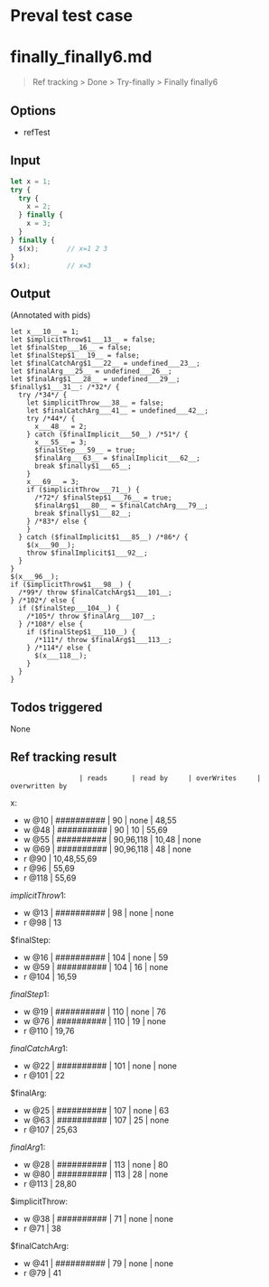 # Preval test case

# finally_finally6.md

> Ref tracking > Done > Try-finally > Finally finally6

## Options

- refTest

## Input

`````js filename=intro
let x = 1;
try {
  try {
    x = 2;
  } finally {
    x = 3;
  }
} finally {
  $(x);       // x=1 2 3
}
$(x);         // x=3
`````


## Output

(Annotated with pids)

`````filename=intro
let x___10__ = 1;
let $implicitThrow$1___13__ = false;
let $finalStep___16__ = false;
let $finalStep$1___19__ = false;
let $finalCatchArg$1___22__ = undefined___23__;
let $finalArg___25__ = undefined___26__;
let $finalArg$1___28__ = undefined___29__;
$finally$1___31__: /*32*/ {
  try /*34*/ {
    let $implicitThrow___38__ = false;
    let $finalCatchArg___41__ = undefined___42__;
    try /*44*/ {
      x___48__ = 2;
    } catch ($finalImplicit___50__) /*51*/ {
      x___55__ = 3;
      $finalStep___59__ = true;
      $finalArg___63__ = $finalImplicit___62__;
      break $finally$1___65__;
    }
    x___69__ = 3;
    if ($implicitThrow___71__) {
      /*72*/ $finalStep$1___76__ = true;
      $finalArg$1___80__ = $finalCatchArg___79__;
      break $finally$1___82__;
    } /*83*/ else {
    }
  } catch ($finalImplicit$1___85__) /*86*/ {
    $(x___90__);
    throw $finalImplicit$1___92__;
  }
}
$(x___96__);
if ($implicitThrow$1___98__) {
  /*99*/ throw $finalCatchArg$1___101__;
} /*102*/ else {
  if ($finalStep___104__) {
    /*105*/ throw $finalArg___107__;
  } /*108*/ else {
    if ($finalStep$1___110__) {
      /*111*/ throw $finalArg$1___113__;
    } /*114*/ else {
      $(x___118__);
    }
  }
}
`````


## Todos triggered


None


## Ref tracking result


                     | reads      | read by     | overWrites     | overwritten by
x:
  - w @10      | ########## | 90          | none           | 48,55
  - w @48      | ########## | 90          | 10             | 55,69
  - w @55      | ########## | 90,96,118   | 10,48          | none
  - w @69      | ########## | 90,96,118   | 48             | none
  - r @90      | 10,48,55,69
  - r @96      | 55,69
  - r @118     | 55,69

$implicitThrow$1:
  - w @13            | ########## | 98          | none           | none
  - r @98            | 13

$finalStep:
  - w @16            | ########## | 104         | none           | 59
  - w @59            | ########## | 104         | 16             | none
  - r @104           | 16,59

$finalStep$1:
  - w @19            | ########## | 110         | none           | 76
  - w @76            | ########## | 110         | 19             | none
  - r @110           | 19,76

$finalCatchArg$1:
  - w @22            | ########## | 101         | none           | none
  - r @101           | 22

$finalArg:
  - w @25            | ########## | 107         | none           | 63
  - w @63            | ########## | 107         | 25             | none
  - r @107           | 25,63

$finalArg$1:
  - w @28            | ########## | 113         | none           | 80
  - w @80            | ########## | 113         | 28             | none
  - r @113           | 28,80

$implicitThrow:
  - w @38            | ########## | 71          | none           | none
  - r @71            | 38

$finalCatchArg:
  - w @41            | ########## | 79          | none           | none
  - r @79            | 41
